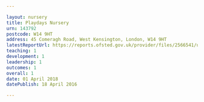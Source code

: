 ```yaml
---

layout: nursery
title: Playdays Nursery
urn: 143792
postcode: W14 9HT
address: 45 Comeragh Road, West Kensington, London, W14 9HT
latestReportUrl: https://reports.ofsted.gov.uk/provider/files/2566541/urn/143792.pdf
teaching: 1
development: 1
leadership: 1
outcomes: 1
overall: 1
date: 01 April 2018 
datePublish: 18 April 2016

---
```

